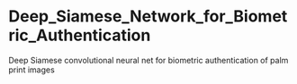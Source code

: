# Deep_Siamese_Network_for_Biometric_Authentication
Deep Siamese convolutional neural net for biometric authentication of palm print images

